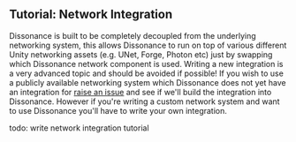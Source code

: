 ## Tutorial: Network Integration

Dissonance is built to be completely decoupled from the underlying networking system, this allows Dissonance to run on top of various different Unity networking assets (e.g. UNet, Forge, Photon etc) just by swapping which Dissonance network component is used. Writing a new integration is a very advanced topic and should be avoided if possible! If you wish to use a publicly available networking system which Dissonance does not yet have an integration for [raise an issue](https://github.com/Placeholder-Software/Dissonance) and see if we'll build the integration into Dissonance. However if you're writing a custom network system and want to use Dissonance you'll have to write your own integration.

todo: write network integration tutorial